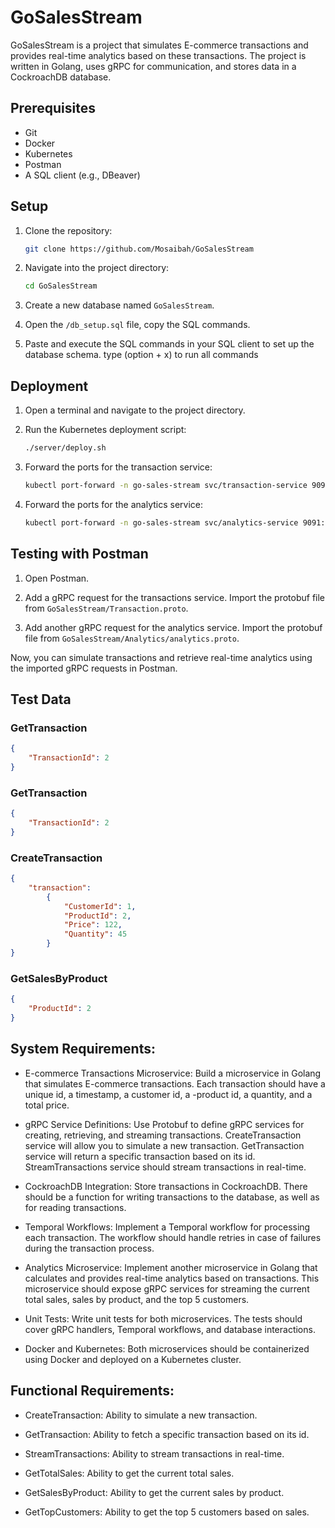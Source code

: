 # GoSalesStream
GoSalesStream is a project that simulates E-commerce transactions and provides real-time analytics based on these transactions. The project is written in Golang, uses gRPC for communication, and stores data in a CockroachDB database.

## Prerequisites

- Git
- Docker
- Kubernetes
- Postman
- A SQL client (e.g., DBeaver)

## Setup

1. Clone the repository:

    ```bash
    git clone https://github.com/Mosaibah/GoSalesStream
    ```

2. Navigate into the project directory:

    ```bash
    cd GoSalesStream
    ```

3. Create a new database named `GoSalesStream`.

4. Open the `/db_setup.sql` file, copy the SQL commands.

5. Paste and execute the SQL commands in your SQL client to set up the database schema. type (option + x) to run all commands

## Deployment

1. Open a terminal and navigate to the project directory.

2. Run the Kubernetes deployment script:

    ```bash
    ./server/deploy.sh
    ```

3. Forward the ports for the transaction service:

    ```bash
    kubectl port-forward -n go-sales-stream svc/transaction-service 9090:80
    ```
    
4. Forward the ports for the analytics service:

    ```bash
    kubectl port-forward -n go-sales-stream svc/analytics-service 9091:80
    ```

## Testing with Postman

1. Open Postman.

2. Add a gRPC request for the transactions service. Import the protobuf file from `GoSalesStream/Transaction.proto`.

3. Add another gRPC request for the analytics service. Import the protobuf file from `GoSalesStream/Analytics/analytics.proto`.

Now, you can simulate transactions and retrieve real-time analytics using the imported gRPC requests in Postman.

## Test Data 
### GetTransaction
```json
{
    "TransactionId": 2
}
```


### GetTransaction
```json
{
    "TransactionId": 2
}
```

### CreateTransaction
```json
{
    "transaction": 
        {
            "CustomerId": 1,
            "ProductId": 2,
            "Price": 122,
            "Quantity": 45
        }
}
```

### GetSalesByProduct
```json
{
    "ProductId": 2
}
```
## System Requirements:

- E-commerce Transactions Microservice: Build a microservice in Golang that simulates E-commerce transactions. Each transaction should have a unique id, a timestamp, a customer id, a -product id, a quantity, and a total price.

- gRPC Service Definitions: Use Protobuf to define gRPC services for creating, retrieving, and streaming transactions. CreateTransaction service will allow you to simulate a new transaction. GetTransaction service will return a specific transaction based on its id. StreamTransactions service should stream transactions in real-time.

- CockroachDB Integration: Store transactions in CockroachDB. There should be a function for writing transactions to the database, as well as for reading transactions.

- Temporal Workflows: Implement a Temporal workflow for processing each transaction. The workflow should handle retries in case of failures during the transaction process.

- Analytics Microservice: Implement another microservice in Golang that calculates and provides real-time analytics based on transactions. This microservice should expose gRPC services for streaming the current total sales, sales by product, and the top 5 customers.

- Unit Tests: Write unit tests for both microservices. The tests should cover gRPC handlers, Temporal workflows, and database interactions.

- Docker and Kubernetes: Both microservices should be containerized using Docker and deployed on a Kubernetes cluster.

## Functional Requirements:

- CreateTransaction: Ability to simulate a new transaction.

- GetTransaction: Ability to fetch a specific transaction based on its id.

- StreamTransactions: Ability to stream transactions in real-time.

- GetTotalSales: Ability to get the current total sales.

- GetSalesByProduct: Ability to get the current sales by product.

- GetTopCustomers: Ability to get the top 5 customers based on sales.
